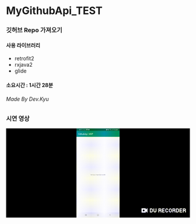 # MyGithubApi_TEST

### 깃허브 Repo 가져오기  

#### 사용 라이브러리
+ retrofit2
+ rxjava2
+ glide  



#### 소요시간 : 1시간 28분  
  
    
###### Made By Dev.Kyu  
  
  
  
### 시연 영상
![](TEST.gif)
